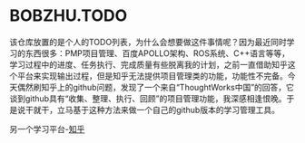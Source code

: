 # BOBZHU.TODO
该仓库放置的是个人的TODO列表，为什么会想要做这件事情呢？因为最近同时学习的东西很多：PMP项目管理、百度APOLLO架构、ROS系统、C++语言等等，学习过程中的进度、任务执行、完成质量有些脱离我的计划，之前一直借助知乎这个平台来实现输出过程，但是知乎无法提供项目管理类的功能，功能性不完备。今天偶然刷知乎上的github问题，发现了一个来自“ThoughtWorks中国”的回答，它谈到github具有“收集、整理、执行、回顾”的项目管理功能，我深感相逢恨晚。于是说干就干，立马基于这种方法来做一个自己的github版本的学习管理工具。

另一个学习平台-[知乎](https://www.zhihu.com/people/f911)


